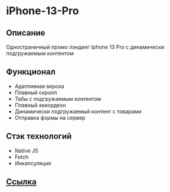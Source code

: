 # iPhone-13-Pro

## Описание

Одностраничный промо лэндинг Iphone 13 Pro с динамически подгружаемым контентом

## Функционал

- Адаптивная верска
- Плавный скролл
- Табы с подгружаемым контентом
- Плавный аккордеон
- Динамически подгружаемый контент с товарами
- Отправка формы на сервер

## Стэк технологий

- Native JS
- Fetch
- Инкапсуляция 

## <a href="https://i-phone-13-fvr76qugb-antonbinom.vercel.app/">Ссылка</a>
